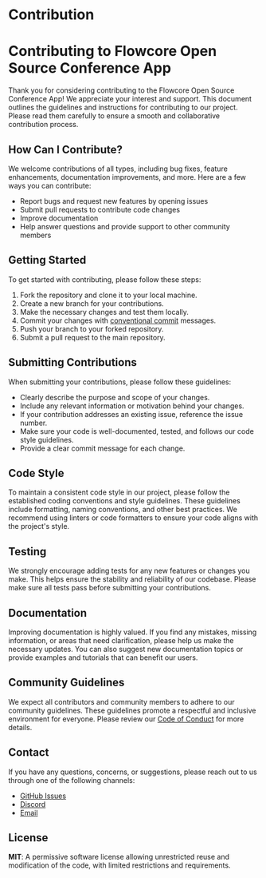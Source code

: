 # Contribution

# Contributing to Flowcore Open Source Conference App

Thank you for considering contributing to the Flowcore Open Source Conference App! We appreciate your interest and support. This
document outlines the guidelines and instructions for contributing to our project. Please read them carefully to ensure
a smooth and collaborative contribution process.

## How Can I Contribute?

We welcome contributions of all types, including bug fixes, feature enhancements, documentation improvements, and more.
Here are a few ways you can contribute:

- Report bugs and request new features by opening issues
- Submit pull requests to contribute code changes
- Improve documentation
- Help answer questions and provide support to other community members

## Getting Started

To get started with contributing, please follow these steps:

1. Fork the repository and clone it to your local machine.
2. Create a new branch for your contributions.
3. Make the necessary changes and test them locally.
4. Commit your changes with [conventional commit](https://www.conventionalcommits.org/en/v1.0.0/#summary) messages.
5. Push your branch to your forked repository.
6. Submit a pull request to the main repository.

## Submitting Contributions

When submitting your contributions, please follow these guidelines:

- Clearly describe the purpose and scope of your changes.
- Include any relevant information or motivation behind your changes.
- If your contribution addresses an existing issue, reference the issue number.
- Make sure your code is well-documented, tested, and follows our code style guidelines.
- Provide a clear commit message for each change.

## Code Style

To maintain a consistent code style in our project, please follow the established coding conventions and style
guidelines. These guidelines include formatting, naming conventions, and other best practices. We recommend using
linters or code formatters to ensure your code aligns with the project's style.

## Testing

We strongly encourage adding tests for any new features or changes you make. This helps ensure the stability and
reliability of our codebase. Please make sure all tests pass before submitting your contributions.

## Documentation

Improving documentation is highly valued. If you find any mistakes, missing information, or areas that need
clarification, please help us make the necessary updates. You can also suggest new documentation topics or provide
examples and tutorials that can benefit our users.

## Community Guidelines

We expect all contributors and community members to adhere to our community guidelines. These guidelines promote a
respectful and inclusive environment for everyone. Please review our [Code of Conduct](./CODE_OF_CONDUCT.md) for more
details.

## Contact

If you have any questions, concerns, or suggestions, please reach out to us through one of the following channels:

- [GitHub Issues](https://github.com/flowcore-io/open-source-conference-app/issues)
- [Discord](https://discord.gg/Jw4HGPaG)
- [Email](mailto:flowcore@flowcore.com)

## License

**MIT**: A permissive software license allowing unrestricted reuse and modification of the code, with limited
restrictions and requirements.
